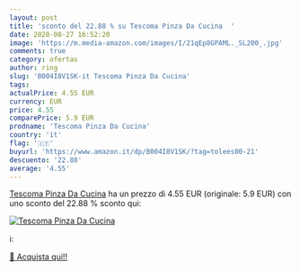 ```yaml
---
layout: post
title: 'sconto del 22.88 % su Tescoma Pinza Da Cucina  '
date: 2020-08-27 16:52:20
image: 'https://m.media-amazon.com/images/I/21qEp8GPAML._SL200_.jpg'
comments: true
category: ofertas
author: ring
slug: 'B004I8V1SK-it Tescoma Pinza Da Cucina'
tags: 
actualPrice: 4.55 EUR
currency: EUR
price: 4.55
comparePrice: 5.9 EUR
prodname: 'Tescoma Pinza Da Cucina'
country: 'it'
flag: '🇮🇹'
buyurl: 'https://www.amazon.it/dp/B004I8V1SK/?tag=tolees00-21'
descuento: '22.88'
average: '4.55'
---
```


[Tescoma Pinza Da Cucina](https://www.amazon.it/dp/B004I8V1SK/?tag=tolees00-21) ha un prezzo di 4.55 EUR (originale: 5.9 EUR) con uno sconto del 22.88 % sconto qui:

[![Tescoma Pinza Da Cucina](https://m.media-amazon.com/images/I/21qEp8GPAML._SL200_.jpg)](https://www.amazon.it/dp/B004I8V1SK/?tag=tolees00-21)

ℹ️:


[🛒 Acquista qui!!](https://www.amazon.it/dp/B004I8V1SK/?tag=tolees00-21)
